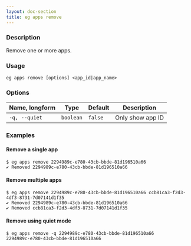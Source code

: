```yaml
---
layout: doc-section
title: eg apps remove
---
```


### Description

Remove one or more apps.

### Usage

```shell
eg apps remove [options] <app_id|app_name>
```

### Options

| Name, longform | Type      | Default | Description      |
| ---            | ---       | ---     | ---              |
| `-q, --quiet`  | `boolean` | `false` | Only show app ID |

### Examples

#### Remove a single app

```shell
$ eg apps remove 2294989c-e780-43cb-bbde-81d196510a66
✔ Removed 2294989c-e780-43cb-bbde-81d196510a66
```

#### Remove multiple apps

```shell
$ eg apps remove 2294989c-e780-43cb-bbde-81d196510a66 ccb81ca3-f2d3-4df3-8731-7d07141d1f35
✔ Removed 2294989c-e780-43cb-bbde-81d196510a66
✔ Removed ccb81ca3-f2d3-4df3-8731-7d07141d1f35
```

#### Remove using quiet mode

```shell
$ eg apps remove -q 2294989c-e780-43cb-bbde-81d196510a66
2294989c-e780-43cb-bbde-81d196510a66
```
